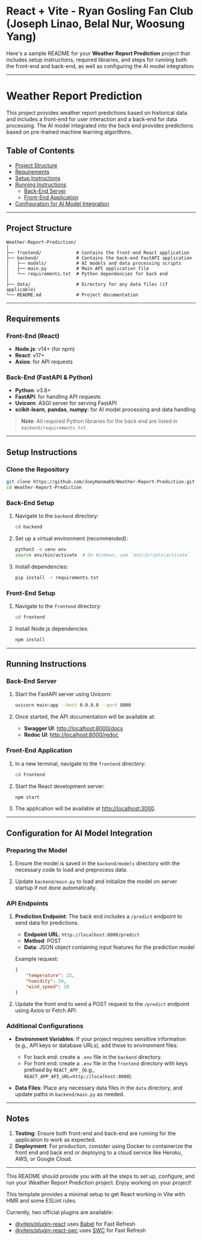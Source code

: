 # React + Vite - Ryan Gosling Fan Club (Joseph Linao, Belal Nur, Woosung Yang)



Here's a sample README for your **Weather Report Prediction** project that includes setup instructions, required libraries, and steps for running both the front-end and back-end, as well as configuring the AI model integration:

---

# Weather Report Prediction

This project provides weather report predictions based on historical data and includes a front-end for user interaction and a back-end for data processing. The AI model integrated into the back end provides predictions based on pre-trained machine learning algorithms. 

## Table of Contents

- [Project Structure](#project-structure)
- [Requirements](#requirements)
- [Setup Instructions](#setup-instructions)
- [Running Instructions](#running-instructions)
  - [Back-End Server](#back-end-server)
  - [Front-End Application](#front-end-application)
- [Configuration for AI Model Integration](#configuration-for-ai-model-integration)

---

## Project Structure

```
Weather-Report-Prediction/
│
├── frontend/             # Contains the front-end React application
├── backend/              # Contains the back-end FastAPI application
│   ├── models/           # AI models and data processing scripts
│   ├── main.py           # Main API application file
│   └── requirements.txt  # Python dependencies for back end
│
├── data/                 # Directory for any data files (if applicable)
└── README.md             # Project documentation
```

---

## Requirements

### Front-End (React)

- **Node.js**: v14+ (for npm)
- **React**: v17+
- **Axios**: for API requests

### Back-End (FastAPI & Python)

- **Python**: v3.8+
- **FastAPI**: for handling API requests
- **Uvicorn**: ASGI server for serving FastAPI
- **scikit-learn**, **pandas**, **numpy**: for AI model processing and data handling

> **Note**: All required Python libraries for the back end are listed in `backend/requirements.txt`.

---

## Setup Instructions

### Clone the Repository

```bash
git clone https://github.com/JoeyHanma69/Weather-Report-Prediction.git
cd Weather-Report-Prediction
```

### Back-End Setup

1. Navigate to the `backend` directory:
   ```bash
   cd backend
   ```

2. Set up a virtual environment (recommended):
   ```bash
   python3 -m venv env
   source env/bin/activate  # On Windows, use `env\Scripts\activate`
   ```

3. Install dependencies:
   ```bash
   pip install -r requirements.txt
   ```

### Front-End Setup

1. Navigate to the `frontend` directory:
   ```bash
   cd frontend
   ```

2. Install Node.js dependencies:
   ```bash
   npm install
   ```

---

## Running Instructions

### Back-End Server

1. Start the FastAPI server using Uvicorn:
   ```bash
   uvicorn main:app --host 0.0.0.0 --port 8000
   ```

2. Once started, the API documentation will be available at:
   - **Swagger UI**: [http://localhost:8000/docs](http://localhost:8000/docs)
   - **Redoc UI**: [http://localhost:8000/redoc](http://localhost:8000/redoc)

### Front-End Application

1. In a new terminal, navigate to the `frontend` directory:
   ```bash
   cd frontend
   ```

2. Start the React development server:
   ```bash
   npm start
   ```

3. The application will be available at [http://localhost:3000](http://localhost:3000).

---

## Configuration for AI Model Integration

### Preparing the Model

1. Ensure the model is saved in the `backend/models` directory with the necessary code to load and preprocess data.
   
2. Update `backend/main.py` to load and initialize the model on server startup if not done automatically.

### API Endpoints

1. **Prediction Endpoint**: The back end includes a `/predict` endpoint to send data for predictions.
   
   - **Endpoint URL**: `http://localhost:8000/predict`
   - **Method**: POST
   - **Data**: JSON object containing input features for the prediction model
   
   Example request:
   ```json
   {
       "temperature": 22,
       "humidity": 50,
       "wind_speed": 10
   }
   ```

2. Update the front end to send a POST request to the `/predict` endpoint using Axios or Fetch API.

### Additional Configurations

- **Environment Variables**: If your project requires sensitive information (e.g., API keys or database URLs), add these to environment files:
   - For back end: create a `.env` file in the `backend` directory.
   - For front end: create a `.env` file in the `frontend` directory with keys prefixed by `REACT_APP_` (e.g., `REACT_APP_API_URL=http://localhost:8000`).

- **Data Files**: Place any necessary data files in the `data` directory, and update paths in `backend/main.py` as needed.

---

## Notes

1. **Testing**: Ensure both front-end and back-end are running for the application to work as expected.
2. **Deployment**: For production, consider using Docker to containerize the front end and back end or deploying to a cloud service like Heroku, AWS, or Google Cloud.

---

This README should provide you with all the steps to set up, configure, and run your Weather Report Prediction project. Enjoy working on your project!



This template provides a minimal setup to get React working in Vite with HMR and some ESLint rules.

Currently, two official plugins are available:

- [@vitejs/plugin-react](https://github.com/vitejs/vite-plugin-react/blob/main/packages/plugin-react/README.md) uses [Babel](https://babeljs.io/) for Fast Refresh
- [@vitejs/plugin-react-swc](https://github.com/vitejs/vite-plugin-react-swc) uses [SWC](https://swc.rs/) for Fast Refresh
